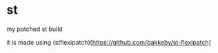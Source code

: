 # st
my patched st build

it is made using (stflexipatch)[https://github.com/bakkeby/st-flexipatch]
